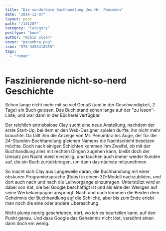 ```yaml
---
title: "Die sonderbare Buchhandlung des Mr. Penumbra"
date: "2014-12-07"
layout: post
path: "/141207"
category: "Category"
posttype: "book"
author: "Robin Sloan"
cover: "penumbra.png"
isbn: "978-3453418455"
tags:
  - "roman"
---
```


# Faszinierende nicht-so-nerd Geschichte

Schon lange nicht mehr mit so viel Genuß (und in der Geschwindigkeit, 2 Tage) ein Buch gelesen. Das Buch stand schon lange auf der "zu lesen"-Liste, und war dann in der Bücherei verfügbar.

Der reichlich antriebslose Clay sucht eine neue Anstellung, nachdem der erste Start-Up, bei dem er den
Web-Designer spielen durfte, ihn nicht mehr brauchte. Da fällt ihm die Anzeige von Mr. Penumbra ins Auge,
der für die 24-Stunden-Buchhandlung gleichen Namens die Nachtschicht besetzen möchte. Doch nach einigen Schichten
kommen ihm  Zweifel, ob mit der Buchhandlung alles mit rechten Dingen zugehen kann, bleibt doch der Umsatz pro
Nacht meist einstellig, und tauchen auch immer wieder Kunden auf, die ein Buch zurückbringen, um dann das
nächste mitzunehmen.

So macht sich Clay aus Langeweile daran, die Buchhandlung mit einer obskuren Programiersprache (Ruby) in einem
3D-Modell nachzubilden, und dort auch nach und nach die Leihvorgänge einzutragen. Unterstützt wird er dabei
von Kat, die bei Google beschäftigt ist und als eine der Wenigen auf seine Werbekampagne anspringt. Nach und nach
kommen die Beiden dem Geheimnis der Buchhandlung auf die Schliche, aber bis zum Ende erlebt man noch die eine
oder andere Überaschung.

Nicht plump nerdig geschrieben, dort, wo ich es beurteilen kann, auf den Punkt genau. Und dass Google das Geheimnis
nicht löst, versöhnt einen dann doch ein wenig.